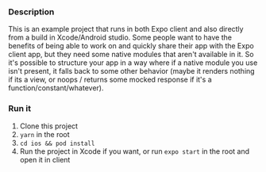 ### Description

This is an example project that runs in both Expo client and also
directly from a build in Xcode/Android studio. Some people want to
have the benefits of being able to work on and quickly share their app
with the Expo client app, but they need some native modules that aren't
available in it. So it's possible to structure your app in a way where
if a native module you use isn't present, it falls back to some other
behavior (maybe it renders nothing if its a view, or noops / returns
some mocked response if it's a function/constant/whatever).

### Run it

1. Clone this project
2. `yarn` in the root
3. `cd ios && pod install`
4. Run the project in Xcode if you want, or run `expo start` in the root and open it in client
